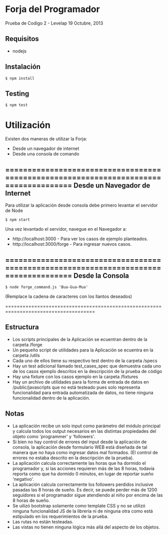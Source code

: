 Forja del Programador
=====================

Prueba de Codigo 2 - Levelap
19 Octubre, 2013


Requisitos
----------
* nodejs

Instalación
-----------
`$ npm install`

Testing
-------
`$ npm test`

Utilización
===========
Existen dos maneras de utilizar la Forja:
* Desde un navegador de internet
* Desde una consola de comando

=====================================================================================
Desde un Navegador de Internet
------------------------------
Para utilizar la aplicación desde consola debe primero levantar el servidor de Node

`$ npm start`

Una vez levantado el servidor, navegue en el Navegador a:
* http://localhost:3000  -  Para ver los casos de ejemplo planteados.
* http://localhost:3000/forge  -  Para ingresar nuevos casos.

=====================================================================================
Desde la Consola
----------------
`$ node forge_command.js 'Bua-Gua-Mua'`

(Remplace la cadena de caracteres con los llantos deseados)

=====================================================================================

Estructura
----------
* Los scripts principales de la Aplicación se ecuentran dentro de la carpeta /forge
* Un pequeño script de utilidades para la Aplicación se ecuentra en la carpeta /utils
* Cada uno de ellos tiene su respectivo test dentro de la carpeta /specs 
* Hay un test adicional llamado test_cases_spec que demuestra cada uno de los casos
  ejemplo descritos en la descripción de la prueba de código
* Hay una fixture con los casos ejemplo en la carpeta /fixtures
* Hay un archivo de utilidades para la forma de entrada de datos en /public/javascripts
  que no está testeado pues solo representa funcionalidad para entrada automatizada de
  datos, no tiene ninguna funcionalidad dentro de la aplicación.

Notas
-----
* La aplicación recibe un solo input como parámetro del módulo principal y calcula todos
  los output necesarios en las distintas propiedades del objeto como 'programmer' y 
  'followers'.
* Si bien no hay control de errores del input desde la aplicación de consola, la aplicación
  desde formulario WEB está diseñada de tal manera que no haya como ingresar datos 
  mal formados. (El control de errores no estaba descrito en la descripción de la prueba).
* La aplicación calcula correctamente las horas que ha dormido el programador y, si las
  acciones requieren más de las 8 horas, todavía reporta como que ha dormido 0 minutos,
  en lugar de reportar sueño 'negativo'.
* La aplicación calcula correctamente los followers perdidos inclusive pasadas las 8 
  horas de sueño.  Es decir, se puede perder más de 1200 seguidores si el programador sigue
  atendiendo al niño por encima de las 8 horas de sueño.
* Se uilizó bootstrap solamente como template CSS y no se utilizó ninguna funcionalidad JS
  de la librería ni de ninguna otra como está estipulado en los requerimientos de la prueba.
* Las rutas no están testeadas.
* Las vistas no tienen ninguna lógica más allá del aspecto de los objetos.